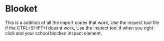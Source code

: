 # Blooket
This is a addition of all the import codes that work,
Use the inspect tool file if the CTRL+SHIFT+I doesnt work,
Use the inspect tool if when you right click and your school blocked inspect element,
